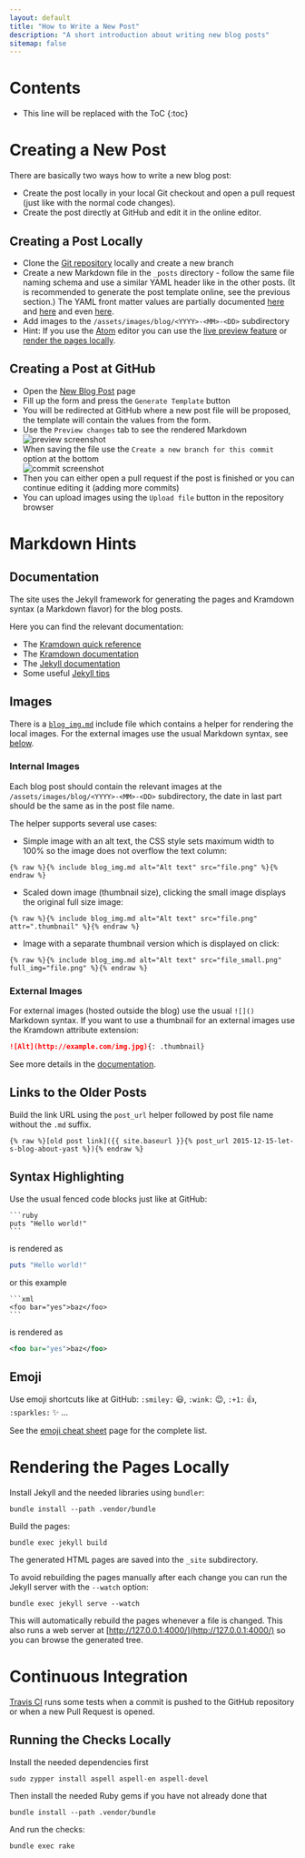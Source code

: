 ```yaml
---
layout: default
title: "How to Write a New Post"
description: "A short introduction about writing new blog posts"
sitemap: false
---
```


# Contents

* This line will be replaced with the ToC
{:toc}


# Creating a New Post

There are basically two ways how to write a new blog post:

- Create the post locally in your local Git checkout and open a pull request
  (just like with the normal code changes).
- Create the post directly at GitHub and edit it in the online editor.

## Creating a Post Locally

- Clone the [Git repository](https://github.com/yast/yast.github.io) locally
  and create a new branch
- Create a new Markdown file in the `_posts` directory - follow the same file
  naming schema and use a similar YAML header like in the other posts. (It
  is recommended to generate the post template online, see the previous section.)
  The YAML front matter values are partially documented
  [here](https://jekyllrb.com/docs/frontmatter/) and
  [here](http://jekyll.tips/jekyll-casts/front-matter/) and even
  [here](https://github.com/jekyll/jekyll-sitemap#exclusions).
- Add images to the `/assets/images/blog/<YYYY>-<MM>-<DD>` subdirectory
- Hint: If you use the [Atom](https://atom.io/) editor you can use the
  [live preview feature](https://www.youtube.com/watch?v=5fZ9SlUoOqQ) or
  [render the pages locally](#rendering-the-pages-locally).

## Creating a Post at GitHub

- Open the [New Blog Post](https://yast.github.io/blog/new_post) page
- Fill up the form and press the `Generate Template` button
- You will be redirected at GitHub where a new post file will be proposed,
  the template will contain the values from the form.
- Use the `Preview changes` tab to see the rendered Markdown  
  ![preview screenshot]({{site.baseurl}}/assets/images/blog/new-post/preview.png)
- When saving the file use the `Create a new branch for this commit` option at the bottom  
  ![commit screenshot]({{site.baseurl}}/assets/images/blog/new-post/commit.png)
- Then you can either open a pull request if the post is finished or you can
  continue editing it (adding more commits)
- You can upload images using the `Upload file` button in the repository browser

# Markdown Hints

## Documentation

The site uses the Jekyll framework for generating the pages and Kramdown
syntax (a Markdown flavor) for the blog posts.

Here you can find the relevant documentation:

- The [Kramdown quick reference](https://kramdown.gettalong.org/quickref.html)
- The [Kramdown documentation](https://kramdown.gettalong.org/syntax.html)
- The [Jekyll documentation](http://jekyllrb.com/docs/home/)
- Some useful [Jekyll tips](http://jekyll.tips/)

## Images

There is a [`blog_img.md`](https://github.com/yast/yast.github.io/blob/master/_includes/blog_img.md)
include file which contains a helper for rendering the local images. For the
external images use the usual Markdown syntax, see [below](#external-images).

### Internal Images

Each blog post should contain the relevant images at the
`/assets/images/blog/<YYYY>-<MM>-<DD>` subdirectory, the date in last part
should be the same as in the post file name.

The helper supports several use cases:

- Simple image with an alt text, the CSS style sets maximum width to 100%
  so the image does not overflow the text column:

```liquid
{% raw %}{% include blog_img.md alt="Alt text" src="file.png" %}{% endraw %}
```

- Scaled down image (thumbnail size), clicking the small image displays
the original full size image:

```liquid
{% raw %}{% include blog_img.md alt="Alt text" src="file.png" attr=".thumbnail" %}{% endraw %}
```

- Image with a separate thumbnail version which is displayed on click:

```liquid
{% raw %}{% include blog_img.md alt="Alt text" src="file_small.png" full_img="file.png" %}{% endraw %}
```

### External Images

For external images (hosted outside the blog) use the usual `![]()` Markdown
syntax. If you want to use a thumbnail for an external images use the
Kramdown attribute extension:

```markdown
![Alt](http://example.com/img.jpg){: .thumbnail}
```

See more details in the [documentation](https://kramdown.gettalong.org/syntax.html#images).

## Links to the Older Posts

Build the link URL using the `post_url` helper followed by post file name
without the `.md` suffix.

```liquid
{% raw %}[old post link]({{ site.baseurl }}{% post_url 2015-12-15-let-s-blog-about-yast %}){% endraw %}
```

## Syntax Highlighting

Use the usual fenced code blocks just like at GitHub:

    ```ruby
    puts "Hello world!"
    ```

is rendered as

```ruby
puts "Hello world!"
```

or this example

    ```xml
    <foo bar="yes">baz</foo>
    ```

is rendered as

```xml
<foo bar="yes">baz</foo>
```

## Emoji

Use emoji shortcuts like at GitHub: `:smiley:` :smiley:, `:wink:` :wink:,
`:+1:` :+1:, `:sparkles:` :sparkles: ...

See the [emoji cheat sheet](http://www.webpagefx.com/tools/emoji-cheat-sheet/)
page for the complete list.

# Rendering the Pages Locally

Install Jekyll and the needed libraries using `bundler`:

    bundle install --path .vendor/bundle

Build the pages:

    bundle exec jekyll build

The generated HTML pages are saved into the `_site` subdirectory.

To avoid rebuilding the pages manually after each change you can run the Jekyll
server with the `--watch` option:

    bundle exec jekyll serve --watch

This will automatically rebuild the pages whenever a file is changed.
This also runs a web server at [http://127.0.0.1:4000/](http://127.0.0.1:4000/)
so you can browse the generated tree.

# Continuous Integration

[Travis CI](https://travis-ci.org/) runs some tests when a commit is pushed
to the GitHub repository or when a new Pull Request is opened.

## Running the Checks Locally

Install the needed dependencies first

    sudo zypper install aspell aspell-en aspell-devel

Then install the needed Ruby gems if you have not already done that

    bundle install --path .vendor/bundle

And run the checks:

    bundle exec rake
